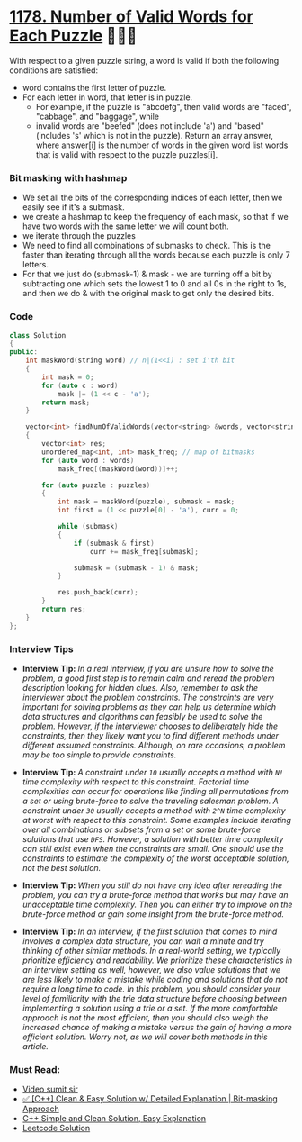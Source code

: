 # [1178. Number of Valid Words for Each Puzzle](https://leetcode.com/problems/number-of-valid-words-for-each-puzzle/) 🌟🌟🌟

With respect to a given puzzle string, a word is valid if both the following conditions are satisfied:

- word contains the first letter of puzzle.
- For each letter in word, that letter is in puzzle.
  - For example, if the puzzle is "abcdefg", then valid words are "faced", "cabbage", and "baggage", while
  - invalid words are "beefed" (does not include 'a') and "based" (includes 's' which is not in the puzzle).
    Return an array answer, where answer[i] is the number of words in the given word list words that is valid with respect to the puzzle puzzles[i].

### Bit masking with hashmap

- We set all the bits of the corresponding indices of each letter, then we easily see if it's a submask.
- we create a hashmap to keep the frequency of each mask, so that if we have two words with the same letter we will count both.
- we iterate through the puzzles
- We need to find all combinations of submasks to check. This is the faster than iterating through all the words because each puzzle is only 7 letters.
- For that we just do (submask-1) & mask - we are turning off a bit by subtracting one which sets the lowest 1 to 0 and all 0s in the right to 1s, and then we do & with the original mask to get only the desired bits.

### Code

```cpp
class Solution
{
public:
    int maskWord(string word) // n|(1<<i) : set i'th bit
    {
        int mask = 0;
        for (auto c : word)
            mask |= (1 << c - 'a');
        return mask;
    }

    vector<int> findNumOfValidWords(vector<string> &words, vector<string> &puzzles)
    {
        vector<int> res;
        unordered_map<int, int> mask_freq; // map of bitmasks
        for (auto word : words)
            mask_freq[(maskWord(word))]++;

        for (auto puzzle : puzzles)
        {
            int mask = maskWord(puzzle), submask = mask;
            int first = (1 << puzzle[0] - 'a'), curr = 0;

            while (submask)
            {
                if (submask & first)
                    curr += mask_freq[submask];

                submask = (submask - 1) & mask;
            }

            res.push_back(curr);
        }
        return res;
    }
};
```

### Interview Tips

- **Interview Tip:** _In a real interview, if you are unsure how to solve the problem, a good first step is to remain calm and reread the problem description looking for hidden clues.
  Also, remember to ask the interviewer about the problem constraints. The constraints are very important for solving problems as they can help us determine which data structures and algorithms can feasibly be used to solve the problem.
  However, if the interviewer chooses to deliberately hide the constraints, then they likely want you to find different methods under different assumed constraints. Although, on rare occasions, a problem may be too simple to provide constraints._

- **Interview Tip:** _A constraint under `10` usually accepts a method with `N!` time complexity with respect to this constraint. Factorial time complexities can occur for operations like finding all permutations from a set or using brute-force to solve the traveling salesman problem.
  A constraint under `30` usually accepts a method with `2^N` time complexity at worst with respect to this constraint. Some examples include iterating over all combinations or subsets from a set or some brute-force solutions that use `DFS`.
  However, a solution with better time complexity can still exist even when the constraints are small. One should use the constraints to estimate the complexity of the worst acceptable solution, not the best solution._

- **Interview Tip:** _When you still do not have any idea after rereading the problem, you can try a brute-force method that works but may have an unacceptable time complexity.
  Then you can either try to improve on the brute-force method or gain some insight from the brute-force method._

- **Interview Tip:** _In an interview, if the first solution that comes to mind involves a complex data structure, you can wait a minute and try thinking of other similar methods. In a real-world setting, we typically prioritize efficiency and readability. We prioritize these characteristics in an interview setting as well, however, we also value solutions that we are less likely to make a mistake while coding and solutions that do not require a long time to code.
  In this problem, you should consider your level of familiarity with the trie data structure before choosing between implementing a solution using a trie or a set. If the more comfortable approach is not the most efficient, then you should also weigh the increased chance of making a mistake versus the gain of having a more efficient solution.
  Worry not, as we will cover both methods in this article._

### Must Read:

- [Video sumit sir](https://www.youtube.com/watch?v=9jV0CC_C26s)
- [✅ [C++] Clean & Easy Solution w/ Detailed Explanation | Bit-masking Approach](https://leetcode.com/problems/number-of-valid-words-for-each-puzzle/discuss/1567324/C%2B%2B-Clean-and-Easy-Solution-w-Detailed-Explanation-or-Bit-masking-Approach)
- [C++ Simple and Clean Solution, Easy Explanation](https://leetcode.com/problems/number-of-valid-words-for-each-puzzle/discuss/1567291/C%2B%2B-Simple-and-Clean-Solution-Easy-Explanation)
- [Leetcode Solution](https://leetcode.com/problems/number-of-valid-words-for-each-puzzle/solution/)
